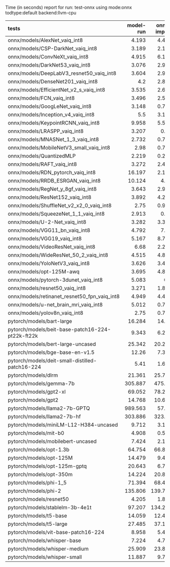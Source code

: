 Time (in seconds) report for run: test-onnx using mode:onnx todtype:default backend:llvm-cpu

| tests                                            |   model-run |   onnx-import |   torch-mlir |   iree-compile |   inference |
|:-------------------------------------------------|------------:|--------------:|-------------:|---------------:|------------:|
| onnx/models/AlexNet_vaiq_int8                    |       4.193 |         4.468 |            0 |          5.281 |       0.443 |
| onnx/models/CSP-DarkNet_vaiq_int8                |       3.189 |         2.123 |            0 |          8.868 |       0.595 |
| onnx/models/ConvNeXt_vaiq_int8                   |       4.915 |         6.139 |            0 |         18.896 |       0.929 |
| onnx/models/DarkNet53_vaiq_int8                  |       3.076 |         2.926 |            0 |          8.02  |       0.63  |
| onnx/models/DeepLabV3_resnet50_vaiq_int8         |       3.604 |         2.916 |            0 |          9.312 |       1.681 |
| onnx/models/DenseNet201_vaiq_int8                |       4.2   |         2.843 |            0 |         28.144 |       0.351 |
| onnx/models/EfficientNet_v2_s_vaiq_int8          |       3.535 |         2.611 |            0 |         18.579 |       0.38  |
| onnx/models/FCN_vaiq_int8                        |       3.496 |         2.584 |            0 |          7.772 |       0.776 |
| onnx/models/GoogLeNet_vaiq_int8                  |       3.148 |         0.788 |            0 |          9.181 |       0.206 |
| onnx/models/Inception_v4_vaiq_int8               |       5.5   |         3.159 |            0 |          9.261 |       0     |
| onnx/models/KeypointRCNN_vaiq_int8               |       9.958 |         5.531 |            0 |          1.832 |       0     |
| onnx/models/LRASPP_vaiq_int8                     |       3.207 |         0.81  |            0 |          9.504 |       9.567 |
| onnx/models/MNASNet_1_3_vaiq_int8                |       2.732 |         0.799 |            0 |          6.789 |       0.156 |
| onnx/models/MobileNetV3_small_vaiq_int8          |       2.98  |         0.717 |            0 |          8.131 |       0.118 |
| onnx/models/QuantizedMLP                         |       2.219 |         0.266 |            0 |          0.977 |       0.063 |
| onnx/models/RAFT_vaiq_int8                       |       3.272 |         2.482 |            0 |          6.151 |       0     |
| onnx/models/RDN_pytorch_vaiq_int8                |      16.197 |         2.185 |            0 |         14.79  |     100.699 |
| onnx/models/RRDB_ESRGAN_vaiq_int8                |      10.124 |         4.01  |            0 |         32.66  |      66.362 |
| onnx/models/RegNet_y_8gf_vaiq_int8               |       3.643 |         2.989 |            0 |         11.59  |       0.542 |
| onnx/models/ResNet152_vaiq_int8                  |       3.892 |         4.287 |            0 |         14.518 |       0.702 |
| onnx/models/ShuffleNet_v2_x2_0_vaiq_int8         |       2.75  |         0.988 |            0 |          5.731 |       0.202 |
| onnx/models/SqueezeNet_1_1_vaiq_int8             |       2.913 |         0.43  |            0 |          4.489 |       0.118 |
| onnx/models/U-2-Net_vaiq_int8                    |       3.282 |         3.377 |            0 |         17.408 |       1.718 |
| onnx/models/VGG11_bn_vaiq_int8                   |       4.792 |         7.18  |            0 |          9.127 |       0.802 |
| onnx/models/VGG19_vaiq_int8                      |       5.167 |         8.793 |            0 |          9.895 |       1.017 |
| onnx/models/VideoResNet_vaiq_int8                |       6.68  |         2.269 |            0 |          4.039 |      80.957 |
| onnx/models/WideResNet_50_2_vaiq_int8            |       4.515 |         4.818 |            0 |          9.544 |       0.834 |
| onnx/models/YoloNetV3_vaiq_int8                  |       3.626 |         3.461 |            0 |         10.92  |      14.987 |
| onnx/models/opt-125M-awq                         |       3.695 |         4.839 |            0 |          2.388 |       0     |
| onnx/models/pytorch-3dunet_vaiq_int8             |       5.083 |         0.6   |            0 |          3.845 |      26.428 |
| onnx/models/resnet50_vaiq_int8                   |       3.271 |         1.842 |            0 |          7.377 |       0.412 |
| onnx/models/retinanet_resnet50_fpn_vaiq_int8     |       4.949 |         4.493 |            0 |          1.671 |       0     |
| onnx/models/u-net_brain_mri_vaiq_int8            |       5.012 |         0.755 |            0 |          3.713 |      57.904 |
| onnx/models/yolov8n_vaiq_int8                    |       2.75  |         0.774 |            0 |          9.807 |       5.286 |
| pytorch/models/bart-large                        |      16.284 |        14.19  |            0 |          7.734 |       0     |
| pytorch/models/beit-base-patch16-224-pt22k-ft22k |       9.343 |         6.247 |            0 |          9.919 |       0.714 |
| pytorch/models/bert-large-uncased                |      25.342 |        20.253 |            0 |         10.165 |       0     |
| pytorch/models/bge-base-en-v1.5                  |      12.26  |         7.393 |            0 |          4.024 |       0     |
| pytorch/models/deit-small-distilled-patch16-224  |       5.41  |         1.651 |            0 |          5.494 |       0.263 |
| pytorch/models/dlrm                              |      21.361 |        25.785 |            0 |         13.557 |       0     |
| pytorch/models/gemma-7b                          |     305.887 |       475.38  |            0 |        511.661 |      96.966 |
| pytorch/models/gpt2-xl                           |      69.052 |        78.203 |            0 |         88.091 |      10.62  |
| pytorch/models/gpt2                              |      14.768 |        10.687 |            0 |         12.708 |       4.297 |
| pytorch/models/llama2-7b-GPTQ                    |     989.563 |        57.22  |            0 |         65.464 |      12.675 |
| pytorch/models/llama2-7b-hf                      |     303.886 |       323.87  |            0 |        361.72  |      44.033 |
| pytorch/models/miniLM-L12-H384-uncased           |       9.712 |         3.153 |            0 |          1.563 |       0     |
| pytorch/models/mit-b0                            |       4.908 |         0.565 |            0 |          6.913 |       0.385 |
| pytorch/models/mobilebert-uncased                |       7.424 |         2.119 |            0 |         14.903 |       0.259 |
| pytorch/models/opt-1.3b                          |      64.754 |        66.875 |            0 |         42.483 |       0     |
| pytorch/models/opt-125M                          |      14.479 |         9.424 |            0 |          4.71  |       0     |
| pytorch/models/opt-125m-gptq                     |      20.643 |         6.763 |            0 |          2.946 |       0     |
| pytorch/models/opt-350m                          |      14.224 |        20.863 |            0 |          9.896 |       0     |
| pytorch/models/phi-1_5                           |      71.394 |        68.446 |            0 |         78.838 |      13.266 |
| pytorch/models/phi-2                             |     135.806 |       139.706 |            0 |        152.296 |      25.034 |
| pytorch/models/resnet50                          |       4.205 |         1.857 |            0 |          4.933 |       0.389 |
| pytorch/models/stablelm-3b-4e1t                  |      97.207 |       134.218 |            0 |        150.745 |      23.857 |
| pytorch/models/t5-base                           |      14.059 |        12.452 |            0 |         20.19  |      12.128 |
| pytorch/models/t5-large                          |      27.485 |        37.145 |            0 |         51.079 |      19.838 |
| pytorch/models/vit-base-patch16-224              |       8.958 |         5.499 |            0 |          8.583 |       0.58  |
| pytorch/models/whisper-base                      |       7.224 |         4.759 |            0 |          2.094 |       0     |
| pytorch/models/whisper-medium                    |      25.909 |        23.861 |            0 |         11.427 |       0     |
| pytorch/models/whisper-small                     |      11.887 |         9.777 |            0 |          4.649 |       0     |
